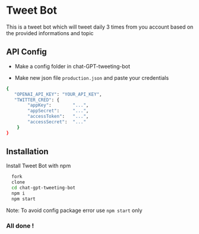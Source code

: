 # Tweet Bot

This is a tweet bot which will tweet daily 3 times from you account based on the provided informations and topic

## API Config

- Make a config folder in chat-GPT-tweeting-bot

- Make new json file `production.json` and paste your credentials

```bash
{
   "OPENAI_API_KEY": "YOUR_API_KEY",
   "TWITTER_CRED": {
        "appKey":        "...",
        "appSecret":     "...",
        "accessToken":   "...",
        "accessSecret":  "..."
    }
}
```

## Installation

Install Tweet Bot with npm

```bash
  fork
  clone
  cd chat-gpt-tweeting-bot
  npm i
  npm start
```

Note: To avoid config package error use `npm start` only

### All done !

